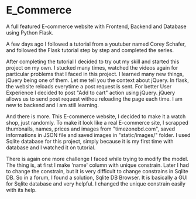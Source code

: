 # E_Commerce

A full featured E-commerce website with Frontend, Backend and Database using Python Flask.

A few days ago I followed a tutorial from a youtuber named Corey Schafer, and followed the Flask tutorial step by step and completed the series.

After completing the tutorial I decided to try out my skill and started this project on my own. I stucked many times, watched the videos again for particular problems that I faced in this project.
I learned many new things, jQuery being one of them. Let me tell you the context about jQuery. In flask, the website reloads everytime a post request is sent. For better User Experience I decided to post "Add to cart" action using jQuery. jQuery allows us to send post request withou reloading the page each time. I am new to backend and I am still learning.


And there is more. This E-commerce website, I decided to make it a watch shop, just randomly. To make it look like a real E-commerce site, I scrapped thumbnails, names, prices and images from "timezonebd.com", saved informations in JSON file and saved images in "static/images/" folder.
I used Sqlite database for this project, simply because it is my first time with database and I watched it on tutorial. 

There is again one more challenge I faced while trying to modify the model. The thing is, at first I make 'name' column with unique constrain. Later I had to change the constrain, but it is very difficult to change constrains in Sqlite DB. So in a forum, I found a solution, Sqlite DB Browser. It is basically a GUI for Sqlite database and very helpful. I changed the unique constrain easily with its help.
